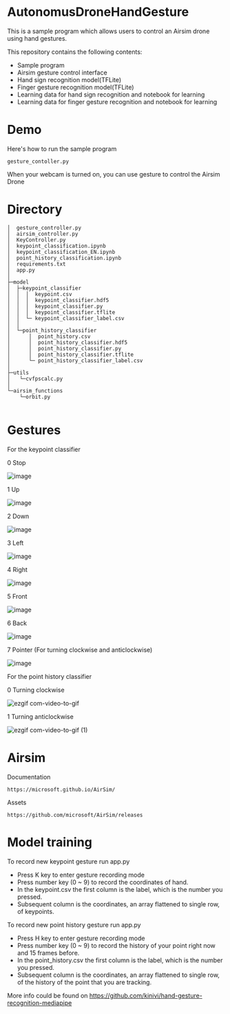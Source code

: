 # AutonomusDroneHandGesture

This is a sample program which allows users to control an Airsim drone using hand gestures.


This repository contains the following contents:

- Sample program
- Airsim gesture control interface
- Hand sign recognition model(TFLite)
- Finger gesture recognition model(TFLite)
- Learning data for hand sign recognition and notebook for learning
- Learning data for finger gesture recognition and notebook for learning

# Demo

Here's how to run the sample program

```
gesture_contoller.py
```

When your webcam is turned on, you can use gesture to control the Airsim Drone

# Directory

```
│  gesture_controller.py
│  airsim_controller.py
│  KeyController.py
│  keypoint_classification.ipynb
│  keypoint_classification_EN.ipynb
│  point_history_classification.ipynb
│  requirements.txt
│  app.py
│
├─model
│  ├─keypoint_classifier
│  │  │  keypoint.csv
│  │  │  keypoint_classifier.hdf5
│  │  │  keypoint_classifier.py
│  │  │  keypoint_classifier.tflite
│  │  └─ keypoint_classifier_label.csv
│  │          
│  └─point_history_classifier
│      │  point_history.csv
│      │  point_history_classifier.hdf5
│      │  point_history_classifier.py
│      │  point_history_classifier.tflite
│      └─ point_history_classifier_label.csv
│          
├─utils
│   └─cvfpscalc.py
│
└─airsim_functions
    └─orbit.py


```

# Gestures
For the keypoint classifier

0 Stop

![image](https://user-images.githubusercontent.com/109940604/219559497-2cf1d8ad-8b45-4602-bb27-6a39ecead540.png)

1 Up

![image](https://user-images.githubusercontent.com/109940604/219559556-12659836-c8a7-4bcb-a84a-4cb4f5f8a6f4.png)

2 Down

![image](https://user-images.githubusercontent.com/109940604/219559582-89c12205-4659-495a-a8e9-5d81cb1a2252.png)

3 Left

![image](https://user-images.githubusercontent.com/109940604/219559602-1a8342f9-8300-453d-ab0c-78770571630b.png)

4 Right

![image](https://user-images.githubusercontent.com/109940604/219559614-05ff4994-144d-4a4b-a256-0b5bb9100b41.png)

5 Front

![image](https://user-images.githubusercontent.com/109940604/219559637-4ec9da42-053b-49ae-a614-d14ae2325f61.png)

6 Back

![image](https://user-images.githubusercontent.com/109940604/219559664-576c6414-9db7-44ff-a89e-513f0c061bdb.png)

7 Pointer (For turning clockwise and anticlockwise)

![image](https://user-images.githubusercontent.com/109940604/219559672-88a319d8-f091-44da-8d9e-b0995dca3e2d.png)

For the point history classifier

0 Turning clockwise

![ezgif com-video-to-gif](https://user-images.githubusercontent.com/109940604/219562062-3ab7f4b8-7306-42b2-808c-b9466c801fb9.gif)

1 Turning anticlockwise

![ezgif com-video-to-gif (1)](https://user-images.githubusercontent.com/109940604/219562808-16e95ed7-caeb-4bc1-9cfb-3d7c71a020c7.gif)

# Airsim

Documentation
```
https://microsoft.github.io/AirSim/
```

Assets
```
https://github.com/microsoft/AirSim/releases
```

# Model training

To record new keypoint gesture run app.py
- Press K key to enter gesture recording mode
- Press number key (0 ~ 9) to record the coordinates of hand.
- In the keypoint.csv the first column is the label, which is the number you pressed.
- Subsequent column is the coordinates, an array flattened to single row, of keypoints.

To record new point history gesture run app.py
- Press H key to enter gesture recording mode
- Press number key (0 ~ 9) to record the history of your point right now and 15 frames before.
- In the point_history.csv the first column is the label, which is the number you pressed.
- Subsequent column is the coordinates, an array flattened to single row, of the history of the point that you are tracking.

More info could be found on
https://github.com/kinivi/hand-gesture-recognition-mediapipe
